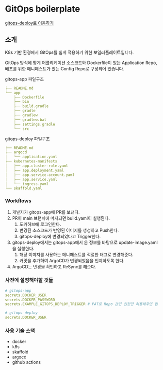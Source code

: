 # GitOps boilerplate

[gitops-deploy로 이동하기](https://github.com/NEM-NE/gitops-deploy)

## 소개

K8s 기반 환경에서 GitOps를 쉽게 적용하기 위한 보일러플레이트입니다.

GitOps 방식에 맞게 어플리케이션 소스코드와 Dockerfile이 있는 Application Repo, 배포를 위한 매니페스트가 있는 Config Repo로 구성되어 있습니다.
  
gitops-app 파일구조

```yaml
├── README.md
└── app
    ├── Dockerfile
    ├── bin
    ├── build.gradle
    ├── gradle
    ├── gradlew
    ├── gradlew.bat
    ├── settings.gradle
    └── src
```

gitops-deploy 파일구조

```yaml
├── README.md
├── argocd
│   └── application.yaml
├── kubernetes-manifests
│   ├── app.cluster-role.yaml
│   ├── app.deployment.yaml
│   ├── app.service-account.yaml
│   ├── app.service.yaml
│   └── ingress.yaml
└── skaffold.yaml
```

### Workflows

1. 개발자가 gitops-app에 PR를 보낸다.
2. PR이 main 브랜치에 머지되면 build.yaml이 실행된다.
    1. 도커허브에 로그인한다.
    2. 변경된 소스코드가 반영된 이미지를 생성하고 Push한다.
    3. gitops-deploy에 변경되었다고 Trigger한다.
3. gitops-deploy에서는 gitops-app에서 온 정보를 바탕으로 update-image.yaml을 실행한다.
    1. 해당 이미지를 사용하는 메니페스트를 적절한 태그로 변경해준다.
    2. 커밋을 추가하여 ArgoCD가 변경되었음을 인지하도록 한다.
4. ArgoCD는 변경을 확인하고 ReSync를 해준다.

### 사전에 설정해야할 것들

```yaml
# gitops-app
secrets.DOCKER_USER
secrets.DOCKER_PASSWORD
secrets.EXAMPLE_GITOPS_DEPLOY_TRIGGER # PAT로 Repo 관련 권한만 허용해주면 됩니다.

# gitops-deploy
secrets.DOCKER_USER
```

### 사용 기술 스택

- docker
- k8s
- skaffold
- argocd
- github actions